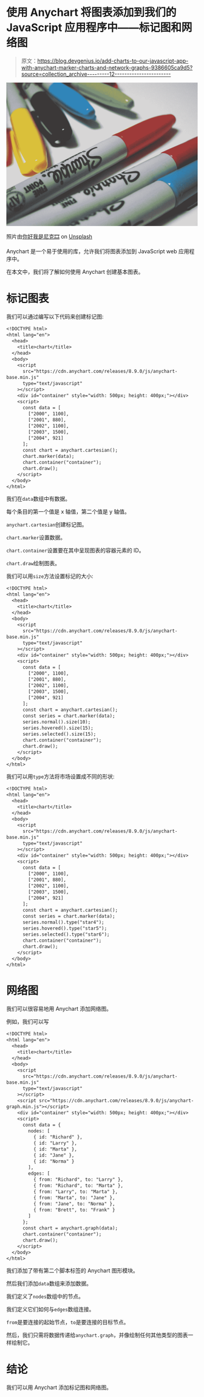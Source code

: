# 使用 Anychart 将图表添加到我们的 JavaScript 应用程序中——标记图和网络图

> 原文：<https://blog.devgenius.io/add-charts-to-our-javascript-app-with-anychart-marker-charts-and-network-graphs-9386605ca9d5?source=collection_archive---------12----------------------->

![](img/b7f06831262c66033293cd45fd264ed5.png)

照片由[你好我是尼克🎞](https://unsplash.com/@helloimnik?utm_source=medium&utm_medium=referral) on [Unsplash](https://unsplash.com?utm_source=medium&utm_medium=referral)

Anychart 是一个易于使用的库，允许我们将图表添加到 JavaScript web 应用程序中。

在本文中，我们将了解如何使用 Anychart 创建基本图表。

# 标记图表

我们可以通过编写以下代码来创建标记图:

```
<!DOCTYPE html>
<html lang="en">
  <head>
    <title>chart</title>
  </head>
  <body>
    <script
      src="https://cdn.anychart.com/releases/8.9.0/js/anychart-base.min.js"
      type="text/javascript"
    ></script>
    <div id="container" style="width: 500px; height: 400px;"></div>
    <script>
      const data = [
        ["2000", 1100],
        ["2001", 880],
        ["2002", 1100],
        ["2003", 1500],
        ["2004", 921]
      ];
      const chart = anychart.cartesian();
      chart.marker(data);
      chart.container("container");
      chart.draw();
    </script>
  </body>
</html>
```

我们在`data`数组中有数据。

每个条目的第一个值是 x 轴值，第二个值是 y 轴值。

`anychart.cartesian`创建标记图。

`chart.marker`设置数据。

`chart.container`设置要在其中呈现图表的容器元素的 ID。

`chart.draw`绘制图表。

我们可以用`size`方法设置标记的大小:

```
<!DOCTYPE html>
<html lang="en">
  <head>
    <title>chart</title>
  </head>
  <body>
    <script
      src="https://cdn.anychart.com/releases/8.9.0/js/anychart-base.min.js"
      type="text/javascript"
    ></script>
    <div id="container" style="width: 500px; height: 400px;"></div>
    <script>
      const data = [
        ["2000", 1100],
        ["2001", 880],
        ["2002", 1100],
        ["2003", 1500],
        ["2004", 921]
      ];
      const chart = anychart.cartesian();
      const series = chart.marker(data);
      series.normal().size(10);
      series.hovered().size(15);
      series.selected().size(15);
      chart.container("container");
      chart.draw();
    </script>
  </body>
</html>
```

我们可以用`type`方法将市场设置成不同的形状:

```
<!DOCTYPE html>
<html lang="en">
  <head>
    <title>chart</title>
  </head>
  <body>
    <script
      src="https://cdn.anychart.com/releases/8.9.0/js/anychart-base.min.js"
      type="text/javascript"
    ></script>
    <div id="container" style="width: 500px; height: 400px;"></div>
    <script>
      const data = [
        ["2000", 1100],
        ["2001", 880],
        ["2002", 1100],
        ["2003", 1500],
        ["2004", 921]
      ];
      const chart = anychart.cartesian();
      const series = chart.marker(data);
      series.normal().type("star4");
      series.hovered().type("star5");
      series.selected().type("star6");
      chart.container("container");
      chart.draw();
    </script>
  </body>
</html>
```

# 网络图

我们可以很容易地用 Anychart 添加网络图。

例如，我们可以写

```
<!DOCTYPE html>
<html lang="en">
  <head>
    <title>chart</title>
  </head>
  <body>
    <script
      src="https://cdn.anychart.com/releases/8.9.0/js/anychart-base.min.js"
      type="text/javascript"
    ></script>
    <script src="https://cdn.anychart.com/releases/8.9.0/js/anychart-graph.min.js"></script>
    <div id="container" style="width: 500px; height: 400px;"></div>
    <script>
      const data = {
        nodes: [
          { id: "Richard" },
          { id: "Larry" },
          { id: "Marta" },
          { id: "Jane" },
          { id: "Norma" }
        ],
        edges: [
          { from: "Richard", to: "Larry" },
          { from: "Richard", to: "Marta" },
          { from: "Larry", to: "Marta" },
          { from: "Marta", to: "Jane" },
          { from: "Jane", to: "Norma" },
          { from: "Brett", to: "Frank" }
        ]
      };
      const chart = anychart.graph(data);
      chart.container("container");
      chart.draw();
    </script>
  </body>
</html>
```

我们添加了带有第二个脚本标签的 Anychart 图形模块。

然后我们添加`data`数组来添加数据。

我们定义了`nodes`数组中的节点。

我们定义它们如何与`edges`数组连接。

`from`是要连接的起始节点，`to`是要连接的目标节点。

然后，我们只需将数据传递给`anychart.graph`，并像绘制任何其他类型的图表一样绘制它。

# 结论

我们可以用 Anychart 添加标记图和网络图。